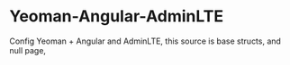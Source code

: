 # Yeoman-Angular-AdminLTE
Config Yeoman + Angular and AdminLTE, this source is base structs, and null page,
